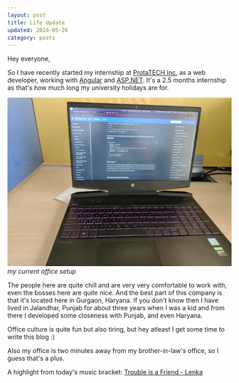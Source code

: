 ```yaml
---
layout: post
title: Life Update
updated: 2024-05-26
category: posts
---
```


Hey everyone,

So I have recently started my internship at [ProtaTECH Inc.](https://protatech.com/index.html) as a web developer, working with [Angular](https://angular.io/) and [ASP.NET](https://dotnet.microsoft.com/en-us/learn/aspnet/what-is-aspnet). It's a 2.5 months internship as that's how much long my university holidays are for.

![](https://raw.githubusercontent.com/DemonKingSwarn/blog/master/assets/static/imgs/office_setup.jpg)
*my current office setup*

The people here are quite chill and are very very comfortable to work with, even the bosses here are quite nice. And the best part of this company is that it's located here in Gurgaon, Haryana. If you don't know then I have lived in Jalandhar, Punjab for about three years when I was a kid and from there I developed some closeness with Punjab, and even Haryana.

Office culture is quite fun but also tiring, but hey atleast I get some time to write this blog :)

Also my office is two minutes away from my brother-in-law's office, so I guess that's a plus.

A highlight from today's music bracket: [Trouble is a Friend - Lenka](https://music.youtube.com/watch?v=ZZ30ji-LEME&si=5s7FbJ9RPNGfyh9L)
